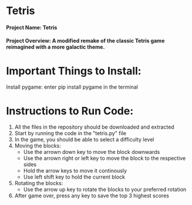 # Tetris
#### Project Name: Tetris
#### Project Overview: A modified remake of the classic Tetris game reimagined with a more galactic theme.

# Important Things to Install:
Install pygame: enter pip install pygame in the terminal

# Instructions to Run Code:
1. All the files in the repository should be downloaded and extracted
2. Start by running the code in the "tetris.py" file
3. In the game, you should be able to select a difficulty level
4. Moving the blocks:
   - Use the arrown down key to move the block downwards
   - Use the arrown right or left key to move the block to the respective sides
   - Hold the arrow keys to move it continously
   - Use left shift key to hold the current block
5. Rotating the blocks:
   - Use the arrow up key to rotate the blocks to your preferred rotation
6. After game over, press any key to save the top 3 highest scores

